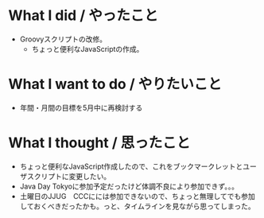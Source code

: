 # What I did / やったこと
- Groovyスクリプトの改修。
  - ちょっと便利なJavaScriptの作成。

# What I want to do / やりたいこと
- 年間・月間の目標を5月中に再検討する

# What I thought / 思ったこと
- ちょっと便利なJavaScript作成したので、これをブックマークレットとユーザスクリプトに変更したい。
- Java Day Tokyoに参加予定だったけど体調不良により参加できず。。。
- 土曜日のJJUG　CCCにには参加できないので、ちょっと無理してでも参加しておくべきだったかも。っと、タイムラインを見ながら思ってしまった。
